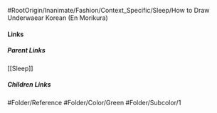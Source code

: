 #RootOrigin/Inanimate/Fashion/Context_Specific/Sleep/How to Draw Underwaear Korean (En Morikura)
#### Links
##### Parent Links
[[Sleep]]
##### Children Links
#Folder/Reference
#Folder/Color/Green
#Folder/Subcolor/1
